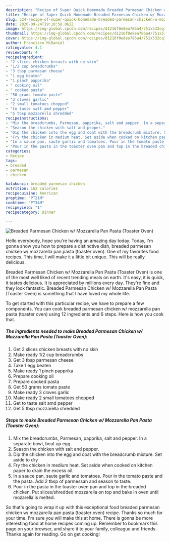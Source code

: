 ```yaml
---
description: "Recipe of Super Quick Homemade Breaded Parmesan Chicken w/ Mozzarella Pan Pasta (Toaster Oven)"
title: "Recipe of Super Quick Homemade Breaded Parmesan Chicken w/ Mozzarella Pan Pasta (Toaster Oven)"
slug: 324-recipe-of-super-quick-homemade-breaded-parmesan-chicken-w-mozzarella-pan-pasta-toaster-oven
date: 2020-09-24T19:10:58.062Z
image: https://img-global.cpcdn.com/recipes/d1216f0e8ea786a4/751x532cq70/breaded-parmesan-chicken-w-mozzarella-pan-pasta-toaster-oven-recipe-main-photo.jpg
thumbnail: https://img-global.cpcdn.com/recipes/d1216f0e8ea786a4/751x532cq70/breaded-parmesan-chicken-w-mozzarella-pan-pasta-toaster-oven-recipe-main-photo.jpg
cover: https://img-global.cpcdn.com/recipes/d1216f0e8ea786a4/751x532cq70/breaded-parmesan-chicken-w-mozzarella-pan-pasta-toaster-oven-recipe-main-photo.jpg
author: Francisco McDaniel
ratingvalue: 4.1
reviewcount: 4
recipeingredient:
- "2 slices chicken breasts with no skin"
- "1/2 cup breadcrumbs"
- "3 tbsp parmesan cheese"
- "1 egg beaten"
- "1 pinch papprika"
- " cooking oil"
- " cooked pasta"
- "50 grams tomato paste"
- "3 cloves garlic"
- "2 small tomatoes chopped"
- "to taste salt amd pepper"
- "5 tbsp mozzarella shredded"
recipeinstructions:
- "Mix the breadcrumbs, Parmesan, papprika, salt and pepper. In a separate bowl, beat up egg."
- "Season the chicken with salt and pepper."
- "Dip the chicken into the egg and coat with the breadcrumb mixture. Set aside to dry"
- "Fry the chicken in medium heat. Set aside when cooked on kitchen paper to drain the excess oil."
- "In a sauce pan, saute garlic and tomatoes. Pour in the tomato paste and the pasta. Add 2 tbsp of parmessan and season to taste."
- "Pour in the pasta in the toaster oven pan and top in the breaded chicken. Put slices/shredded mozzarella on top and bake in oven until mozarella is melted."
categories:
- Recipe
tags:
- breaded
- parmesan
- chicken

katakunci: breaded parmesan chicken 
nutrition: 162 calories
recipecuisine: American
preptime: "PT21M"
cooktime: "PT34M"
recipeyield: "1"
recipecategory: Dinner

---
```



![Breaded Parmesan Chicken w/ Mozzarella Pan Pasta (Toaster Oven)](https://img-global.cpcdn.com/recipes/d1216f0e8ea786a4/751x532cq70/breaded-parmesan-chicken-w-mozzarella-pan-pasta-toaster-oven-recipe-main-photo.jpg)

Hello everybody, hope you're having an amazing day today. Today, I'm gonna show you how to prepare a distinctive dish, breaded parmesan chicken w/ mozzarella pan pasta (toaster oven). One of my favorites food recipes. This time, I will make it a little bit unique. This will be really delicious.



Breaded Parmesan Chicken w/ Mozzarella Pan Pasta (Toaster Oven) is one of the most well liked of recent trending meals on earth. It's easy, it is quick, it tastes delicious. It is appreciated by millions every day. They're fine and they look fantastic. Breaded Parmesan Chicken w/ Mozzarella Pan Pasta (Toaster Oven) is something that I have loved my whole life.


To get started with this particular recipe, we have to prepare a few components. You can cook breaded parmesan chicken w/ mozzarella pan pasta (toaster oven) using 12 ingredients and 6 steps. Here is how you cook that.

<!--inarticleads1-->

##### The ingredients needed to make Breaded Parmesan Chicken w/ Mozzarella Pan Pasta (Toaster Oven):

1. Get 2 slices chicken breasts with no skin
1. Make ready 1/2 cup breadcrumbs
1. Get 3 tbsp parmesan cheese
1. Take 1 egg beaten
1. Make ready 1 pinch papprika
1. Prepare  cooking oil
1. Prepare  cooked pasta
1. Get 50 grams tomato paste
1. Make ready 3 cloves garlic
1. Make ready 2 small tomatoes chopped
1. Get to taste salt amd pepper
1. Get 5 tbsp mozzarella shredded




<!--inarticleads2-->

##### Steps to make Breaded Parmesan Chicken w/ Mozzarella Pan Pasta (Toaster Oven):

1. Mix the breadcrumbs, Parmesan, papprika, salt and pepper. In a separate bowl, beat up egg.
1. Season the chicken with salt and pepper.
1. Dip the chicken into the egg and coat with the breadcrumb mixture. Set aside to dry
1. Fry the chicken in medium heat. Set aside when cooked on kitchen paper to drain the excess oil.
1. In a sauce pan, saute garlic and tomatoes. Pour in the tomato paste and the pasta. Add 2 tbsp of parmessan and season to taste.
1. Pour in the pasta in the toaster oven pan and top in the breaded chicken. Put slices/shredded mozzarella on top and bake in oven until mozarella is melted.




So that's going to wrap it up with this exceptional food breaded parmesan chicken w/ mozzarella pan pasta (toaster oven) recipe. Thanks so much for your time. I'm sure you will make this at home. There is gonna be more interesting food at home recipes coming up. Remember to bookmark this page on your browser, and share it to your family, colleague and friends. Thanks again for reading. Go on get cooking!
